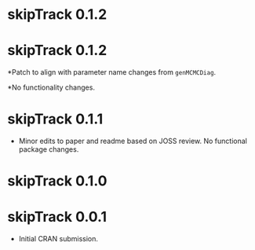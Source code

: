 # skipTrack 0.1.2

# skipTrack 0.1.2

*Patch to align with parameter name changes from `genMCMCDiag`. 

*No functionality changes.

# skipTrack 0.1.1

* Minor edits to paper and readme based on JOSS review. No functional package changes.

# skipTrack 0.1.0

# skipTrack 0.0.1

* Initial CRAN submission.
